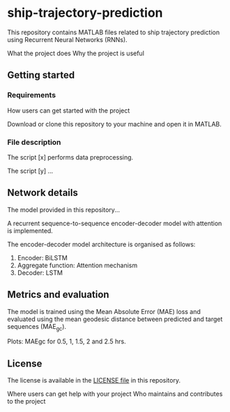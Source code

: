 # ship-trajectory-prediction

This repository contains MATLAB files related to ship trajectory prediction using Recurrent Neural Networks (RNNs).

What the project does
Why the project is useful

## Getting started
### Requirements

How users can get started with the project

Download or clone this repository to your machine and open it in MATLAB.

### File description

The script [x] performs data preprocessing.

The script [y] ...

## Network details

The model provided in this repository...

A recurrent sequence-to-sequence encoder-decoder model with attention is implemented.

The encoder-decoder model architecture is organised as follows:

1. Encoder: BiLSTM
2. Aggregate function: Attention mechanism
3. Decoder: LSTM

## Metrics and evaluation

The model is trained using the Mean Absolute Error (MAE) loss and evaluated using the mean geodesic distance between predicted and target sequences (MAE<sub>gc</sub>).

Plots: MAEgc for 0.5, 1, 1.5, 2 and 2.5 hrs.

## License

The license is available in the [LICENSE file](LICENSE) in this repository.

Where users can get help with your project
Who maintains and contributes to the project
